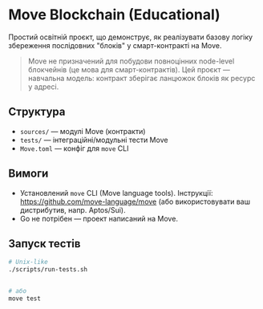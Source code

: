 # Move Blockchain (Educational)


Простий освітній проєкт, що демонструє, як реалізувати базову логіку збереження послідовних "блоків" у смарт-контракті на Move.


> Move не призначений для побудови повноцінних node-level блокчейнів (це мова для смарт-контрактів). Цей проєкт — навчальна модель: контракт зберігає ланцюжок блоків як ресурс у адресі.


## Структура
- `sources/` — модулі Move (контракти)
- `tests/` — інтеграційні/модульні тести Move
- `Move.toml` — конфіг для `move` CLI


## Вимоги
- Установлений `move` CLI (Move language tools). Інструкції: https://github.com/move-language/move (або використовувати ваш дистрибутив, напр. Aptos/Sui).
- Go не потрібен — проект написаний на Move.


## Запуск тестів


```bash
# Unix-like
./scripts/run-tests.sh


# або
move test
